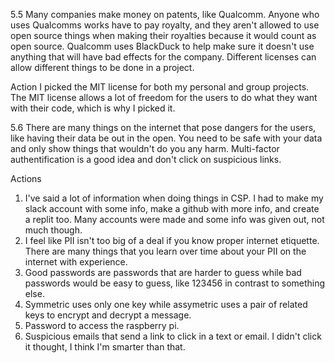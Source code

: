 5.5
Many companies make money on patents, like Qualcomm. Anyone who uses Qualcomms works have to pay royalty, and they aren't allowed to use open source things when making their royalties because it would count as open source. Qualcomm uses BlackDuck to help make sure it doesn't use anything that will have bad effects for the company. Different licenses can allow different things to be done in a project. 

Action
I picked the MIT license for both my personal and group projects. The MIT license allows a lot of freedom for the users to do what they want with their code, which is why I picked it. 

5.6
There are many things on the internet that pose dangers for the users, like having their data be out in the open. You need to be safe with your data and only show things that wouldn't do you any harm. Multi-factor authentification is a good idea and don't click on suspicious links. 

Actions
1. I've said a lot of information when doing things in CSP. I had to make my slack account with some info, make a github with more info, and create a replit too. Many accounts were made and some info was given out, not much though. 
2. I feel like PII isn't too big of a deal if you know proper internet etiquette. There are many things that you learn over time about your PII on the internet with experience.
3. Good passwords are passwords that are harder to guess while bad passwords would be easy to guess, like 123456 in contrast to something else. 
4. Symmetric uses only one key while assymetric uses a pair of related keys to encrypt and decrypt a message. 
5. Password to access the raspberry pi. 
6. Suspicious emails that send a link to click in a text or email. I didn't click it thought, I think I'm smarter than that. 

